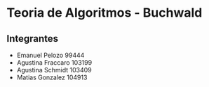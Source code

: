# Teoria de Algoritmos - Buchwald

## Integrantes
* Emanuel Pelozo 99444
* Agustina Fraccaro 103199
* Agustina Schmidt 103409
* Matias Gonzalez 104913
